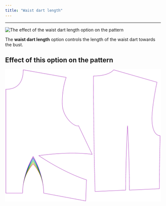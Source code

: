 ```yaml
---
title: "Waist dart length"
---
```


---

![The effect of the waist dart length option on the pattern](sample.png)

The **waist dart length** option controls the length of the waist dart towards the bust.

## Effect of this option on the pattern

![This image shows the effect of this option by superimposing several variants that have a different value for this option](bella_waistdartlength_sample.svg "Effect of this option on the pattern")
